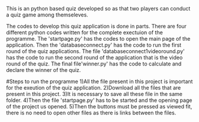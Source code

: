 This is an python based quiz developed so as that two players can conduct a quiz game among themseleves.

The codes to develop this quiz application is done in parts.
There are four different python codes written for the complete exectuion of the programme.
The 'startpage.py' has the codes to open the main page of the application.
Then the 'databaseconnect.py' has the code to run the first round of the quiz applications.
The file 'databaseconnect1videoround.py' has the code to run the second round of the application that is the video round of the quiz.
The final file'winner.py' has the code to calculate and declare the winner of the quiz.

#Steps to run the programme
1)All the file present in this project is important for the exeution of the quiz application.
2)Download all the files that are present in this project.
3)It is necessary to save all these file in the same folder.
4)Then the file 'startpage.py' has to be started and the opening page of the project us opened.
5)Then the buttons must be pressed as viewed fit, there is no need to open other files as there is links between the files.
